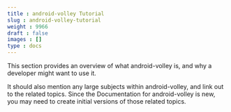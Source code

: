 ```yaml
---
title : android-volley Tutorial
slug : android-volley-tutorial
weight : 9966
draft : false
images : []
type : docs
---
```


This section provides an overview of what android-volley is, and why a developer might want to use it.

It should also mention any large subjects within android-volley, and link out to the related topics.  Since the Documentation for android-volley is new, you may need to create initial versions of those related topics.

